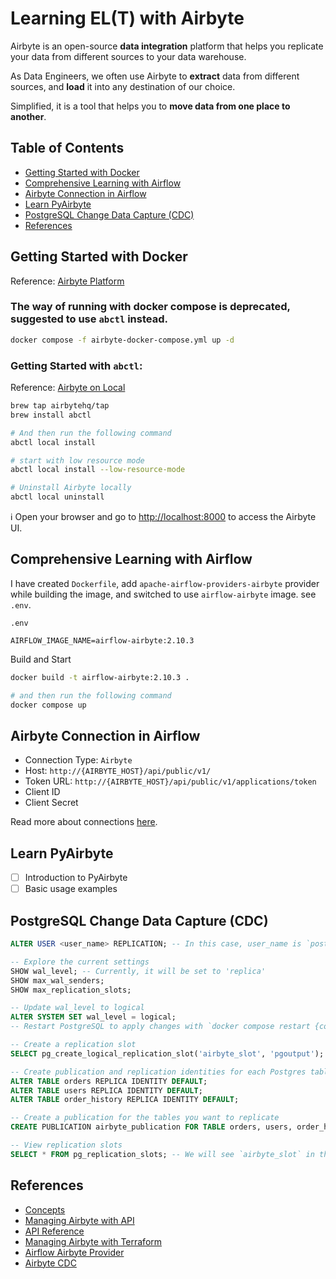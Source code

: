 # Learning EL(T) with Airbyte

Airbyte is an open-source **data integration** platform that helps you replicate your data from different sources to your data warehouse.

As Data Engineers, we often use Airbyte to **extract** data from different sources, and **load** it into any destination of our choice.

Simplified, it is a tool that helps you to **move data from one place to another**.

## Table of Contents
- [Getting Started with Docker](#getting-started-with-docker)
- [Comprehensive Learning with Airflow](#comprehensive-learning-with-airflow)
- [Airbyte Connection in Airflow](#airbyte-connection-in-airflow)
- [Learn PyAirbyte](#learn-pyairbyte)
- [PostgreSQL Change Data Capture (CDC)](#postgresql-change-data-capture-cdc)
- [References](#references)

## Getting Started with Docker

Reference: [Airbyte Platform](https://github.com/airbytehq/airbyte-platform/blob/main/docker-compose.yaml)

### The way of running with docker compose is deprecated, suggested to use `abctl` instead.
```bash
docker compose -f airbyte-docker-compose.yml up -d
```

### Getting Started with `abctl`:

Reference: [Airbyte on Local](https://docs.airbyte.com/platform/using-airbyte/getting-started/oss-quickstart#install-abctl-manually-mac-linux-windows)

```bash
brew tap airbytehq/tap
brew install abctl

# And then run the following command
abctl local install

# start with low resource mode
abctl local install --low-resource-mode

# Uninstall Airbyte locally
abctl local uninstall
```
ℹ️ Open your browser and go to [http://localhost:8000](http://localhost:8000) to access the Airbyte UI.

## Comprehensive Learning with Airflow

I have created `Dockerfile`, add `apache-airflow-providers-airbyte` provider while building the image, and switched to use `airflow-airbyte` image. see `.env`.

`.env`
```
AIRFLOW_IMAGE_NAME=airflow-airbyte:2.10.3
```

Build and Start
```bash
docker build -t airflow-airbyte:2.10.3 .

# and then run the following command
docker compose up
```

## Airbyte Connection in Airflow
- Connection Type: `Airbyte`
- Host: `http://{AIRBYTE_HOST}/api/public/v1/`
- Token URL: `http://{AIRBYTE_HOST}/api/public/v1/applications/token`
- Client ID
- Client Secret

Read more about connections [here](https://airflow.apache.org/docs/apache-airflow-providers-airbyte/stable/connections.html).

## Learn PyAirbyte

- [ ] Introduction to PyAirbyte
- [ ] Basic usage examples

## PostgreSQL Change Data Capture (CDC)

```sql
ALTER USER <user_name> REPLICATION; -- In this case, user_name is `postgres`

-- Explore the current settings
SHOW wal_level; -- Currently, it will be set to 'replica'
SHOW max_wal_senders;
SHOW max_replication_slots;

-- Update wal_level to logical
ALTER SYSTEM SET wal_level = logical;
-- Restart PostgreSQL to apply changes with `docker compose restart {container_name}`

-- Create a replication slot
SELECT pg_create_logical_replication_slot('airbyte_slot', 'pgoutput');

-- Create publication and replication identities for each Postgres table
ALTER TABLE orders REPLICA IDENTITY DEFAULT;
ALTER TABLE users REPLICA IDENTITY DEFAULT;
ALTER TABLE order_history REPLICA IDENTITY DEFAULT;

-- Create a publication for the tables you want to replicate
CREATE PUBLICATION airbyte_publication FOR TABLE orders, users, order_history;

-- View replication slots
SELECT * FROM pg_replication_slots; -- We will see `airbyte_slot` in the output
```

## References
- [Concepts](https://docs.airbyte.com/platform/using-airbyte/core-concepts/)
- [Managing Airbyte with API](https://docs.airbyte.com/platform/using-airbyte/configuring-api-access)
- [API Reference](https://reference.airbyte.com/reference/getting-started)
- [Managing Airbyte with Terraform](https://docs.airbyte.com/platform/terraform-documentation)
- [Airflow Airbyte Provider](https://airflow.apache.org/docs/apache-airflow-providers-airbyte/stable/connections.html)
- [Airbyte CDC](https://docs.airbyte.com/platform/understanding-airbyte/cdc)
